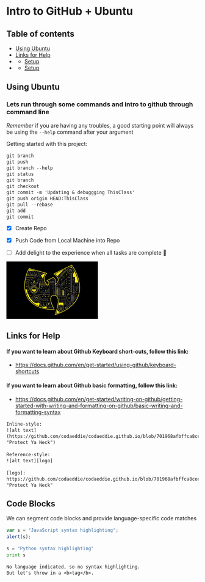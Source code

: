 # Intro to GitHub + Ubuntu


## Table of contents
* [Using Ubuntu](https://github.com/codaeddie/Getting-started-with-Github/blob/main/README.md#using-ubuntu)
* [Links for Help](https://github.com/codaeddie/Getting-started-with-Github/blob/main/README.md#links-for-help)
* * [Setup](#setup)
* * [Setup](#setup)

## Using Ubuntu
### Lets run through some commands and intro to github through command line 

_Remember_ if you are having any troubles, a good starting point will always be using the ```--help``` command after your argument

Getting started with this project:
```
git branch
git push
git branch --help
git status
git branch
git checkout
git commit -m 'Updating & debuggging ThisClass'
git push origin HEAD:ThisClass
git pull --rebase
git add
git commit
```

- [x] Create Repo 
- [x] Push Code from Local Machine into Repo
- [ ] Add delight to the experience when all tasks are complete :tada:


![alt text](https://github.com/codaeddie/Getting-started-with-Github/blob/9873b1b0c2fcc367419f8c501a19a2ddec5d5c7f/images/wu.png "Protect Ya Neck")

## Links for Help

#### If you want to learn about Github Keyboard short-cuts, follow this link:
- https://docs.github.com/en/get-started/using-github/keyboard-shortcuts
#### If you want to learn about Github basic formatting, follow this link:
- https://docs.github.com/en/get-started/writing-on-github/getting-started-with-writing-and-formatting-on-github/basic-writing-and-formatting-syntax


```
Inline-style: 
![alt text](https://github.com/codaeddie/codaeddie.github.io/blob/701968afbffca8ceedd13bdd1a6987e81734c011/images/wu.png "Protect Ya Neck")

Reference-style: 
![alt text][logo]

[logo]: https://github.com/codaeddie/codaeddie.github.io/blob/701968afbffca8ceedd13bdd1a6987e81734c011/images/wu.png  "Protect Ya Neck"
```
## Code Blocks 
We can segment code blocks and provide language-specific code matches

```javascript
var s = "JavaScript syntax highlighting";
alert(s);
```
 
```python
s = "Python syntax highlighting"
print s
```
 
```
No language indicated, so no syntax highlighting. 
But let's throw in a <b>tag</b>.
```

